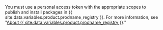 You must use a personal access token with the appropriate scopes to publish and install packages in {{ site.data.variables.product.prodname_registry }}. For more information, see "[About {{ site.data.variables.product.prodname_registry }}](/packages/publishing-and-managing-packages/about-github-packages#authenticating-to-github-packages)."
